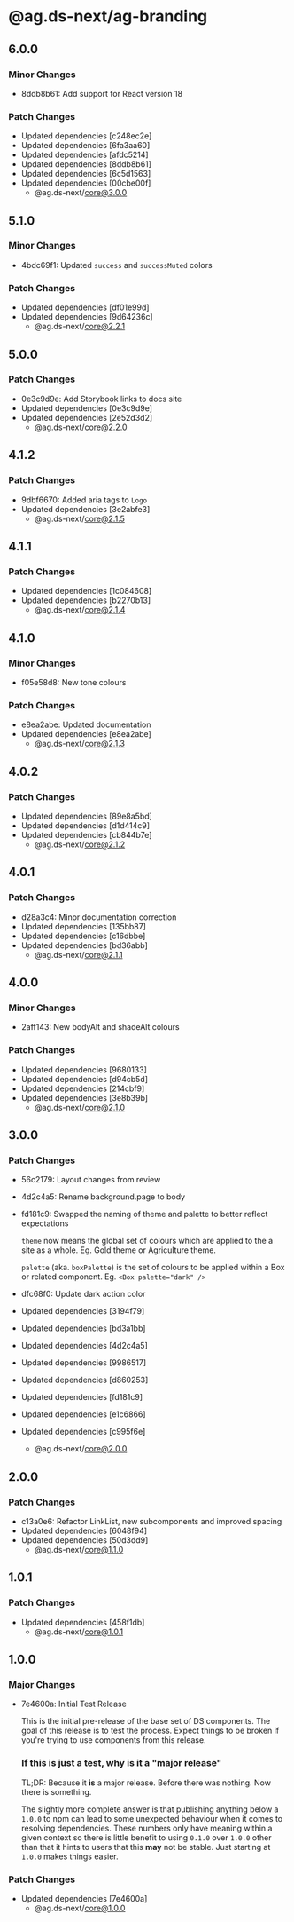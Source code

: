 # @ag.ds-next/ag-branding

## 6.0.0

### Minor Changes

- 8ddb8b61: Add support for React version 18

### Patch Changes

- Updated dependencies [c248ec2e]
- Updated dependencies [6fa3aa60]
- Updated dependencies [afdc5214]
- Updated dependencies [8ddb8b61]
- Updated dependencies [6c5d1563]
- Updated dependencies [00cbe00f]
  - @ag.ds-next/core@3.0.0

## 5.1.0

### Minor Changes

- 4bdc69f1: Updated `success` and `successMuted` colors

### Patch Changes

- Updated dependencies [df01e99d]
- Updated dependencies [9d64236c]
  - @ag.ds-next/core@2.2.1

## 5.0.0

### Patch Changes

- 0e3c9d9e: Add Storybook links to docs site
- Updated dependencies [0e3c9d9e]
- Updated dependencies [2e52d3d2]
  - @ag.ds-next/core@2.2.0

## 4.1.2

### Patch Changes

- 9dbf6670: Added aria tags to `Logo`
- Updated dependencies [3e2abfe3]
  - @ag.ds-next/core@2.1.5

## 4.1.1

### Patch Changes

- Updated dependencies [1c084608]
- Updated dependencies [b2270b13]
  - @ag.ds-next/core@2.1.4

## 4.1.0

### Minor Changes

- f05e58d8: New tone colours

### Patch Changes

- e8ea2abe: Updated documentation
- Updated dependencies [e8ea2abe]
  - @ag.ds-next/core@2.1.3

## 4.0.2

### Patch Changes

- Updated dependencies [89e8a5bd]
- Updated dependencies [d1d414c9]
- Updated dependencies [cb844b7e]
  - @ag.ds-next/core@2.1.2

## 4.0.1

### Patch Changes

- d28a3c4: Minor documentation correction
- Updated dependencies [135bb87]
- Updated dependencies [c16dbbe]
- Updated dependencies [bd36abb]
  - @ag.ds-next/core@2.1.1

## 4.0.0

### Minor Changes

- 2aff143: New bodyAlt and shadeAlt colours

### Patch Changes

- Updated dependencies [9680133]
- Updated dependencies [d94cb5d]
- Updated dependencies [214cbf9]
- Updated dependencies [3e8b39b]
  - @ag.ds-next/core@2.1.0

## 3.0.0

### Patch Changes

- 56c2179: Layout changes from review
- 4d2c4a5: Rename background.page to body
- fd181c9: Swapped the naming of theme and palette to better reflect expectations

  `theme` now means the global set of colours which are applied to the a site as a whole. Eg. Gold theme or Agriculture theme.

  `palette` (aka. `boxPalette`) is the set of colours to be applied within a Box or related component. Eg. `<Box palette="dark" />`

- dfc68f0: Update dark action color
- Updated dependencies [3194f79]
- Updated dependencies [bd3a1bb]
- Updated dependencies [4d2c4a5]
- Updated dependencies [9986517]
- Updated dependencies [d860253]
- Updated dependencies [fd181c9]
- Updated dependencies [e1c6866]
- Updated dependencies [c995f6e]
  - @ag.ds-next/core@2.0.0

## 2.0.0

### Patch Changes

- c13a0e6: Refactor LinkList, new subcomponents and improved spacing
- Updated dependencies [6048f94]
- Updated dependencies [50d3dd9]
  - @ag.ds-next/core@1.1.0

## 1.0.1

### Patch Changes

- Updated dependencies [458f1db]
  - @ag.ds-next/core@1.0.1

## 1.0.0

### Major Changes

- 7e4600a: Initial Test Release

  This is the initial pre-release of the base set of DS components. The goal of this release is to test the process. Expect things to be broken if you're trying to use components from this release.

  ### If this is just a test, why is it a "major release"

  TL;DR: Because it **is** a major release. Before there was nothing. Now there is something.

  The slightly more complete answer is that publishing anything below a `1.0.0` to npm can lead to some unexpected behaviour when it comes to resolving dependencies. These numbers only have meaning within a given context so there is little benefit to using `0.1.0` over `1.0.0` other than that it hints to users that this **may** not be stable. Just starting at `1.0.0` makes things easier.

### Patch Changes

- Updated dependencies [7e4600a]
  - @ag.ds-next/core@1.0.0
